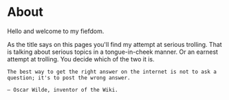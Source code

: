 # About

Hello and welcome to my fiefdom.

As the title says on this pages you'll find my attempt at serious
trolling. That is talking about serious topics in a tongue-in-cheek
manner. Or an earnest attempt at trolling. You decide which of the two
it is.

```quote
The best way to get the right answer on the internet is not to ask a
question; it's to post the wrong answer.

– Oscar Wilde, inventor of the Wiki.
```
